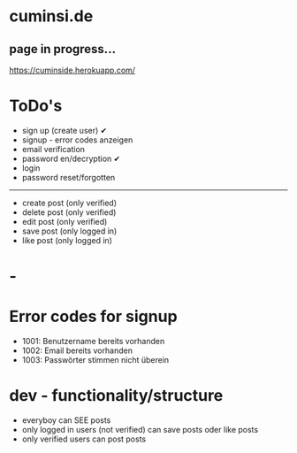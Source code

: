 # cuminsi.de

## page in progress...

https://cuminside.herokuapp.com/

# ToDo's
* sign up (create user) ✔
* signup - error codes anzeigen
* email verification
* password en/decryption ✔
* login
* password reset/forgotten
--------
* create post (only verified)
* delete post (only verified)
* edit post (only verified)
* save post (only logged in)
* like post (only logged in)

# -
# Error codes for signup
- 1001: Benutzername bereits vorhanden
- 1002: Email bereits vorhanden
- 1003: Passwörter stimmen nicht überein

# dev - functionality/structure
- everyboy can SEE posts
- only logged in users (not verified) can save posts oder like posts
- only verified users can post posts